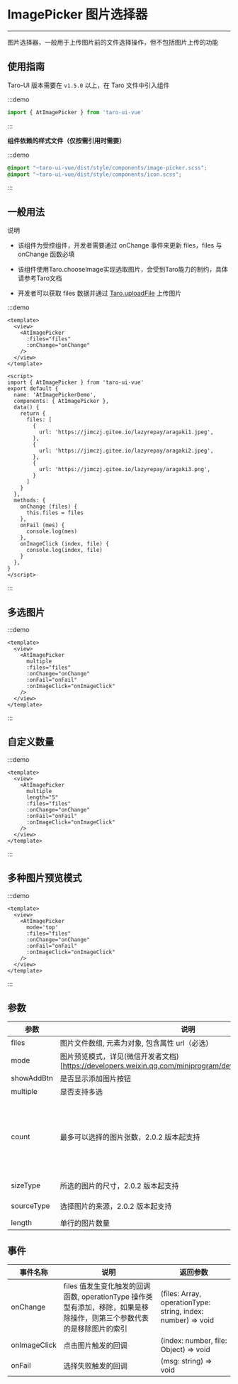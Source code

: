 # ImagePicker 图片选择器

---
图片选择器，一般用于上传图片前的文件选择操作，但不包括图片上传的功能

## 使用指南

Taro-UI 版本需要在 `v1.5.0` 以上，在 Taro 文件中引入组件

:::demo
```js
import { AtImagePicker } from 'taro-ui-vue'
```
:::

**组件依赖的样式文件（仅按需引用时需要）**

:::demo
```scss
@import "~taro-ui-vue/dist/style/components/image-picker.scss";
@import "~taro-ui-vue/dist/style/components/icon.scss";
```
:::

## 一般用法

说明

* 该组件为受控组件，开发者需要通过 onChange 事件来更新 files，files 与 onChange 函数必填

* 该组件使用Taro.chooseImage实现选取图片，会受到Taro能力的制约，具体请参考Taro文档

* 开发者可以获取 files 数据并通过 [Taro.uploadFile](https://developers.weixin.qq.com/miniprogram/dev/api/network/upload/wx.uploadFile.html) 上传图片

:::demo
``` vue
<template>
  <view>
    <AtImagePicker
      :files="files"
      :onChange="onChange"
    />
  </view>
</template>

<script>
import { AtImagePicker } from 'taro-ui-vue'
export default {
  name: 'AtImagePickerDemo',
  components: { AtImagePicker },
  data() {
    return {
      files: [
        {
          url: 'https://jimczj.gitee.io/lazyrepay/aragaki1.jpeg',
        },
        {
          url: 'https://jimczj.gitee.io/lazyrepay/aragaki2.jpeg',
        },
        {
          url: 'https://jimczj.gitee.io/lazyrepay/aragaki3.png',
        }
      ]
    }
  },
  methods: {
    onChange (files) {
      this.files = files
    },
    onFail (mes) {
      console.log(mes)
    },
    onImageClick (index, file) {
      console.log(index, file)
    }
  },
}
</script>

```

:::

## 多选图片

:::demo

```vue
<template>
  <view>
    <AtImagePicker
      multiple
      :files="files"
      :onChange="onChange"
      :onFail="onFail"
      :onImageClick="onImageClick"
    />
  </view>
</template>
```

:::

## 自定义数量

:::demo

```vue
<template>
  <view>
    <AtImagePicker
      multiple
      length="5"
      :files="files"
      :onChange="onChange"
      :onFail="onFail"
      :onImageClick="onImageClick"
    />
  </view>
</template>
```

:::

## 多种图片预览模式

:::demo

```vue
<template>
  <view>
    <AtImagePicker
      mode='top'
      :files="files"
      :onChange="onChange"
      :onFail="onFail"
      :onImageClick="onImageClick"
    />
  </view>
</template>
```

:::

## 参数

| 参数       | 说明                                                                                                      | 类型    | 可选值                                                                                                                                             | 默认值                                                                      |
| ---------- | --------------------------------------------------------------------------------------------------------- | ------- | -------------------------------------------------------------------------------------------------------------------------------------------------- | --------------------------------------------------------------------------- |
| files      | 图片文件数组, 元素为对象, 包含属性 url（必选)                                                             | Array   | -                                                                                                                                                  | []                                                                          |
| mode       | 图片预览模式，详见(微信开发者文档)[https://developers.weixin.qq.com/miniprogram/dev/component/image.html] | String  | ```'scaleToFill'|'aspectFit'|'aspectFill'|'widthFix'|'top'|'bottom'|'center'|'left'|'right'|'top left'|'top right'|'bottom left'|'bottom right'``` | aspectFill                                                                  |
| showAddBtn | 是否显示添加图片按钮                                                                                      | Boolean | -                                                                                                                                                  | true                                                                        |
| multiple   | 是否支持多选                                                                                              | Boolean | -                                                                                                                                                  | false                                                                       |
| count      | 最多可以选择的图片张数，2.0.2 版本起支持                                                                  | Number  | 0 ～ 99                                                                                                                                            | 默认为1，当multiple为true时候，为99，此选项设置和multiple冲突时，以该项优先 |
| sizeType   | 所选的图片的尺寸，2.0.2 版本起支持                                                                        | Array   | -                                                                                                                                                  | ['original', 'compressed']                                                  |
| sourceType | 选择图片的来源，2.0.2 版本起支持                                                                          | Array   | -                                                                                                                                                  | ['album', 'camera']                                                         |
| length     | 单行的图片数量                                                                                            | Number  | -                                                                                                                                                  | 4                                                                           |

## 事件

| 事件名称     | 说明                                                                                                                   | 返回参数                                                     |
| ------------ | ---------------------------------------------------------------------------------------------------------------------- | ------------------------------------------------------------ |
| onChange     | files 值发生变化触发的回调函数, operationType 操作类型有添加，移除，如果是移除操作，则第三个参数代表的是移除图片的索引 | (files: Array, operationType: string, index: number) => void |
| onImageClick | 点击图片触发的回调                                                                                                     | (index: number, file: Object) => void                        |
| onFail       | 选择失败触发的回调                                                                                                     | (msg: string) => void                                        |
